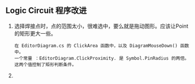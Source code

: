 ## Logic Circuit 程序改进

1. 选择焊接点时，点的范围太小，很难选中，要么就是拖动图形。应该让Point的矩形更大一些。

   ```
   在 EditorDiagram.cs 的 ClickArea 函数中，以及 DiagramMouseDown() 函数中。
   一个常量 ：EditorDiagram.ClickProximity. 是 Symbol.PinRadius 的两倍。这两个值控制了矩形判断条件。
   ```

   

2. 